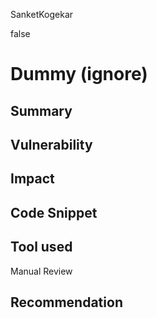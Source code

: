SanketKogekar

false

# Dummy (ignore)

## Summary

## Vulnerability 

## Impact

## Code Snippet

## Tool used

Manual Review

## Recommendation

